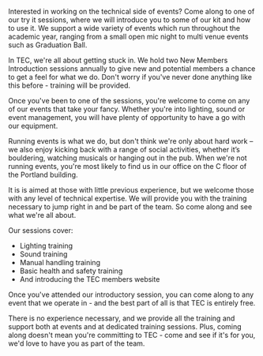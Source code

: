 Interested in working on the technical side of events? Come along to one of our try it sessions, where we will introduce you to some of our kit and how to use it. We support a wide variety of events which run throughout the academic year, ranging from a small open mic night to multi venue events such as Graduation Ball.

In TEC, we're all about getting stuck in. We hold two New Members Introduction sessions annually to give new and potential members a chance to get a feel for what we do. Don't worry if you've never done anything like this before - training will be provided.

Once you've been to one of the sessions, you're welcome to come on any of our events that take your fancy. Whether you're into lighting, sound or event management, you will have plenty of opportunity to have a go with our equipment.

Running events is what we do, but don't think we're only about hard work – we also enjoy kicking back with a range of social activities, whether it’s bouldering, watching musicals or hanging out in the pub. When we're not running events, you're most likely to find us in our office on the C floor of the Portland building.

It is is aimed at those with little previous experience, but we welcome those with any level of technical expertise. We will provide you with the training necessary to jump right in and be part of the team. So come along and see what we're all about. 

Our sessions cover:

* Lighting training
* Sound training
* Manual handling training
* Basic health and safety training
* And introducing the TEC members website

Once you've attended our introductory session, you can come along to any event that we operate in - and the best part of all is that TEC is entirely free.

There is no experience necessary, and we provide all the training and support both at events and at dedicated training sessions. Plus, coming along doesn't mean you're committing to TEC - come and see if it's for you, we'd love to have you as part of the team.
